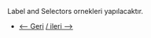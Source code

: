 Label and Selectors ornekleri yapılacaktır. 

* [<-- Geri](https://github.com/softwareoneturkey/swo-k8s-tepmlates/tree/main/Service) [/ ileri -->  ](https://github.com/softwareoneturkey/swo-k8s-tepmlates/tree/main/Namespace) 
